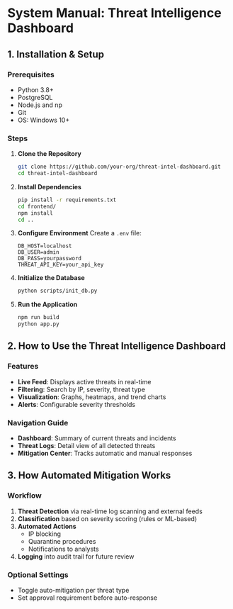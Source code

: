 # System Manual: Threat Intelligence Dashboard

## 1. Installation & Setup

### Prerequisites
- Python 3.8+
- PostgreSQL 
- Node.js and np
- Git
- OS:  Windows 10+

### Steps

1. **Clone the Repository**
   ```bash
   git clone https://github.com/your-org/threat-intel-dashboard.git
   cd threat-intel-dashboard
   ```

2. **Install Dependencies**
   ```bash
   pip install -r requirements.txt
   cd frontend/
   npm install
   cd ..
   ```

3. **Configure Environment**
   Create a `.env` file:
   ```
   DB_HOST=localhost
   DB_USER=admin
   DB_PASS=yourpassword
   THREAT_API_KEY=your_api_key
   ```

4. **Initialize the Database**
   ```bash
   python scripts/init_db.py
   ```

5. **Run the Application**
   ```bash
   npm run build
   python app.py
   ```

## 2. How to Use the Threat Intelligence Dashboard

### Features
- **Live Feed**: Displays active threats in real-time
- **Filtering**: Search by IP, severity, threat type
- **Visualization**: Graphs, heatmaps, and trend charts
- **Alerts**: Configurable severity thresholds

### Navigation Guide
- **Dashboard**: Summary of current threats and incidents
- **Threat Logs**: Detail view of all detected threats
- **Mitigation Center**: Tracks automatic and manual responses

## 3. How Automated Mitigation Works

### Workflow
1. **Threat Detection** via real-time log scanning and external feeds
2. **Classification** based on severity scoring (rules or ML-based)
3. **Automated Actions**
   - IP blocking
   - Quarantine procedures
   - Notifications to analysts
4. **Logging** into audit trail for future review

### Optional Settings
- Toggle auto-mitigation per threat type
- Set approval requirement before auto-response


